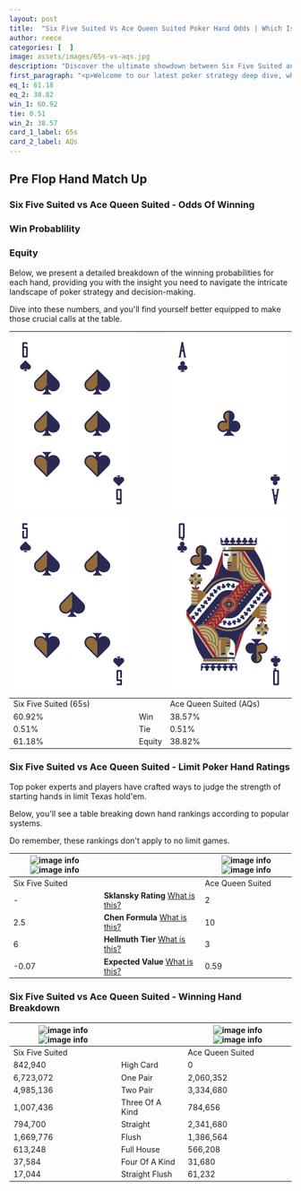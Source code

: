 ```yaml
---
layout: post
title:  "Six Five Suited Vs Ace Queen Suited Poker Hand Odds | Which Is The Better Hand In Poker? A Complete Guide"
author: reece
categories: [  ]
image: assets/images/65s-vs-aqs.jpg
description: "Discover the ultimate showdown between Six Five Suited and Ace Queen Suited in poker! Uncover the odds, strategies, and scenarios where one hand triumphs over the other. Get ready to up your poker game with this thrilling analysis."
first_paragraph: "<p>Welcome to our latest poker strategy deep dive, where we're pitting two distinct hands against each other in a high-stakes showdown: Six Five Suited vs Ace Queen Suited.</p><p>In the dynamic world of poker, every decision counts, and knowing which hand holds the upper hand is key to your success at the table.</p><p>In this article, we'll dissect these two hands, explore the scenarios where one dominates the other, and equip you with the knowledge to make strategic choices that can tip the odds in your favor.</p><p>Get ready to unravel the intriguing dynamics of these poker hands and elevate your game to new heights.</p>"
eq_1: 61.18
eq_2: 38.82
win_1: 60.92
tie: 0.51
win_2: 38.57
card_1_label: 65s
card_2_label: AQs
---
```




[comment]: # (sp0)

## Pre Flop Hand Match Up

<div class="table hand-ratings" markdown="1"> 



### Six Five Suited vs Ace Queen Suited - Odds Of Winning


  
<div class="row graphs"> 
<div class="col-lg-6">
    <h3>Win Probablility</h3>
    <canvas id="WinChart"></canvas>
</div>
<div class="col-lg-6">
    <h3>Equity</h3>
    <canvas id="EquityChart"></canvas>
</div>
</div>

  Below, we present a detailed breakdown of the winning probabilities for each hand, providing you with the insight you need to navigate the intricate landscape of poker strategy and decision-making. 

Dive into these numbers, and you'll find yourself better equipped to make those crucial calls at the table.


    
| ![image info](assets/images/hand1/6.png) ![image info](assets/images/hand1/5.png) |  | ![image info](assets/images/hand2/a.png) ![image info](assets/images/hand2/q.png) |
| -------- | -------- | -------- |
| Six Five Suited (65s) |  | Ace Queen Suited (AQs) |
| 60.92% | Win | 38.57% |
| 0.51% | Tie | 0.51% |
| 61.18% | Equity | 38.82% |




[comment]: # (sp1)



### Six Five Suited vs Ace Queen Suited - Limit Poker Hand Ratings

Top poker experts and players have crafted ways to judge the strength of starting hands in limit Texas hold'em. 

Below, you'll see a table breaking down hand rankings according to popular systems. 

Do remember, these rankings don't apply to no limit games.


    
| ![image info](https://www.riverpairs.com/assets/images/hand1/6.png) ![image info](https://www.riverpairs.com/assets/images/hand1/5.png) |  | ![image info](https://www.riverpairs.com/assets/images/hand2/a.png) ![image info](https://www.riverpairs.com/assets/images/hand2/q.png) |
| -------- | -------- | -------- |
| Six Five Suited |  | Ace Queen Suited |
| - | **Sklansky Rating** [What is this?](/sklansky-rating-explained) | 2 |
| 2.5 | **Chen Formula** [What is this?](/chen-formula-explained) | 10 |
| 6 | **Hellmuth Tier** [What is this?](/Hellmuth-tier-explained) | 3 |
| -0.07 | **Expected Value** [What is this?](/expected-value-explained) | 0.59 |




[comment]: # (sp2)



### Six Five Suited vs Ace Queen Suited - Winning Hand Breakdown


    
| ![image info](https://www.riverpairs.com/assets/images/hand1/6.png) ![image info](https://www.riverpairs.com/assets/images/hand1/5.png) |  | ![image info](https://www.riverpairs.com/assets/images/hand2/a.png) ![image info](https://www.riverpairs.com/assets/images/hand2/q.png) |
| -------- | -------- | -------- |
| Six Five Suited |  | Ace Queen Suited |
| 842,940 | High Card | 0 |
| 6,723,072 | One Pair | 2,060,352 |
| 4,985,136 | Two Pair | 3,334,680 |
| 1,007,436 | Three Of A Kind | 784,656 |
| 794,700 | Straight | 2,341,680 |
| 1,669,776 | Flush | 1,386,564 |
| 613,248 | Full House | 566,208 |
| 37,584 | Four Of A Kind | 31,680 |
| 17,044 | Straight Flush | 61,232 |




[comment]: # (sp3)



</div>

[comment]: # (sp4)



[comment]: # (sp5)

